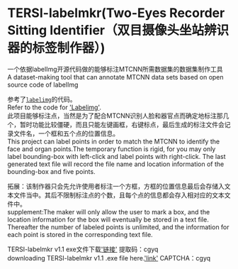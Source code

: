 # TERSI-labelmkr(Two-Eyes Recorder Sitting Identifier（双目摄像头坐站辨识器的标签制作器）)
一个依据labelImg开源代码做的能够标注MTCNN所需数据集的数据集制作工具<br>
A dataset-making tool that can annotate MTCNN data sets based on open source code of labelImg<br>

参考了[`labelimg`](https://github.com/tzutalin/labelImg)的代码。<br>
Refer to the code for ['Labelimg'](HTTPS://GITHUB.COM/TZUTALIN/LABELIMG).<br>
此项目能够标注点，当然是为了配合MTCNN识别人脸和器官点而确定地标注那几个，暂时功能比较僵硬，而且只能左键画框，右键标点，最后生成的标注文件会记录文件名，一个框和五个点的位置信息。<br>
This project can label points in order to match the MTCNN to identify the face and organ points.The temporary function is rigid, for you may only label bounding-box with left-click and label points with right-click. The last generated text file will record the file name and location information of the bounding-box and five points.<br>

拓展：该制作器只会先允许使用者标注一个方框，方框的位置信息最后会存储入文本文件当中。其后不限制标注点的个数，且每个点的信息都会存入相对应的文本文件中。<br>
supplement:The maker will only allow the user to mark a box, and the location information for the box will eventually be stored in a text file. Thereafter the number of labeled points is unlimited, and the information for each point is stored in the corresponding text file.<br>

TERSI-labelmkr v1.1 exe文件下载['链接'](https://pan.baidu.com/s/1meQf4NqFrIxvythOQfJi0A) 提取码：cgyq <br>
downloading TERSI-labelmkr v1.1 .exe file here.['link'](https://pan.baidu.com/s/1meQf4NqFrIxvythOQfJi0A) CAPTCHA：cgyq
